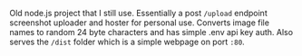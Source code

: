 Old node.js project that I still use. Essentially a post `/upload` endpoint screenshot uploader and hoster for personal use. Converts image file names to random 24 byte characters and has simple .env api key auth. Also serves the `/dist` folder which is a simple webpage on port `:80`.
